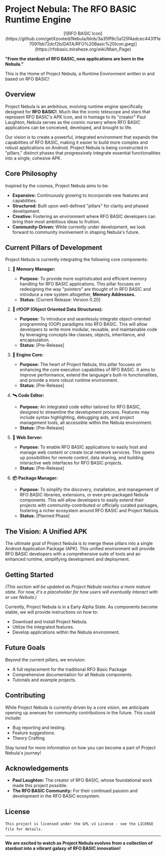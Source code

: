 # Project Nebula: The RFO BASIC Runtime Engine

<center>[![RFO BASIC Icon](https://github.com/getXzooted/Nebula/blob/3a35ff9c5a125f4adcec4431f1e7097bb72dcf2b/DATA/RFO%20Basic%20Icon.jpeg)](https://rfobasic.miraheze.org/wiki/Main_Page)</center> 

**"From the stardust of RFO BASIC, new applications are born in the Nebula."**

This is the Home of Project Nebula, a Runtime Environment written in and based on RFO BASIC! 

## Overview

Project Nebula is an ambitious, evolving runtime engine specifically designed for **RFO BASIC!**. Much like the iconic telescope and stars that represent RFO BASIC's APK Icon, and in homage to its "creator" Paul Laughton, Nebula serves as the cosmic nursery where RFO BASIC applications can be conceived, developed, and brought to life.

Our vision is to create a powerful, integrated environment that expands the capabilities of RFO BASIC, making it easier to build more complex and robust applications on Android. Project Nebula is being constructed in "pillars," distinct phases that progressively integrate essential functionalities into a single, cohesive APK.

## Core Philosophy

Inspired by the cosmos, Project Nebula aims to be:

* **Expansive:** Continuously growing to incorporate new features and capabilities.
* **Structured:** Built upon well-defined "pillars" for clarity and phased development.
* **Creative:** Fostering an environment where RFO BASIC developers can bring their most ambitious ideas to fruition.
* **Community-Driven:** While currently under development, we look forward to community involvement in shaping Nebula's future.

## Current Pillars of Development

Project Nebula is currently integrating the following core components:

1.  **🌌 Memory Manager:**
    * **Purpose:** To provide more sophisticated and efficient memory handling for RFO BASIC applications. This pillar focuses on redesigning the way "pointers" are thought of in RFO BASIC and introduce a new system altogether, **Memory Addresses.**
    * **Status:** [Current Release: Version 0.20]

2.  **🌠 rfOOP (Object Oriented Data Structures):**
    * **Purpose:** To introduce and seamlessly integrate object-oriented programming (OOP) paradigms into RFO BASIC. This will allow developers to write more modular, reusable, and maintainable code by leveraging concepts like classes, objects, inheritance, and encapsulation.
    * **Status:** [Pre-Release]

3.  **🌟 Engine Core:**
    * **Purpose:** The heart of Project Nebula, this pillar focuses on enhancing the core execution capabilities of RFO BASIC. It aims to improve performance, extend the language's built-in functionalities, and provide a more robust runtime environment.
    * **Status:** [Pre-Release]

4.  **🛰️ Code Editor:**
    * **Purpose:** An integrated code editor tailored for RFO BASIC, designed to streamline the development process. Features may include syntax highlighting, debugging aids, and project management tools, all accessible within the Nebula environment.
    * **Status:** [Pre-Release]

5.  **📡 Web Server:**
    * **Purpose:** To enable RFO BASIC applications to easily host and manage web content or create local network services. This opens up possibilities for remote control, data sharing, and building interactive web interfaces for RFO BASIC projects.
    * **Status:** [Pre-Release]

6.  **📦 Package Manager:**
    * **Purpose:** To simplify the discovery, installation, and management of RFO BASIC libraries, extensions, or even pre-packaged Nebula components. This will allow developers to easily extend their projects with community-contributed or officially curated packages, fostering a richer ecosystem around RFO BASIC and Project Nebula.
    * **Status:** [Planned Phase]

## The Vision: A Unified APK

The ultimate goal of Project Nebula is to merge these pillars into a single Android Application Package (APK). This unified environment will provide RFO BASIC developers with a comprehensive suite of tools and an enhanced runtime, simplifying development and deployment.

## Getting Started

*(This section will be updated as Project Nebula reaches a more mature state. For now, it's a placeholder for how users will eventually interact with or use Nebula.)*

Currently, Project Nebula is in a Early Alpha State. As components become stable, we will provide instructions on how to:

* Download and install Project Nebula.
* Utilize the integrated features.
* Develop applications within the Nebula environment.

## Future Goals

Beyond the current pillars, we envision:

* A full replacement for the traditional RFO Basic Package
* Comprehensive documentation for all Nebula components.
* Tutorials and example projects.

## Contributing

While Project Nebula is currently driven by a core vision, we anticipate opening up avenues for community contributions in the future. This could include:

* Bug reporting and testing.
* Feature suggestions.
* Theory Crafting

Stay tuned for more information on how you can become a part of Project Nebula's journey!

## Acknowledgements

* **Paul Laughton:** The creator of RFO BASIC, whose foundational work made this project possible.
* **The RFO BASIC Community:** For their continued passion and development in the RFO BASIC ecosystem.

## License

`This project is licensed under the GPL v3 License - see the LICENSE file for details.`

---

**We are excited to watch as Project Nebula evolves from a collection of stardust into a vibrant galaxy of RFO BASIC innovation!**
